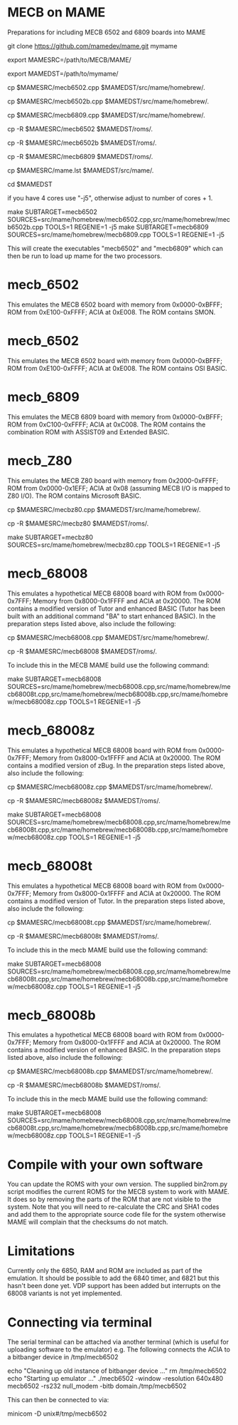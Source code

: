 # MECB on MAME

Preparations for including MECB 6502 and 6809 boards into MAME

git clone https://github.com/mamedev/mame.git mymame

export MAMESRC=/path/to/MECB/MAME/

export MAMEDST=/path/to/mymame/

cp $MAMESRC/mecb6502.cpp $MAMEDST/src/mame/homebrew/.

cp $MAMESRC/mecb6502b.cpp $MAMEDST/src/mame/homebrew/.

cp $MAMESRC/mecb6809.cpp $MAMEDST/src/mame/homebrew/.

cp -R $MAMESRC/mecb6502 $MAMEDST/roms/.

cp -R $MAMESRC/mecb6502b $MAMEDST/roms/.

cp -R $MAMESRC/mecb6809 $MAMEDST/roms/.

cp $MAMESRC/mame.lst $MAMEDST/src/mame/.

cd $MAMEDST

if you have 4 cores use "-j5", otherwise adjust to number of cores + 1.

make SUBTARGET=mecb6502 SOURCES=src/mame/homebrew/mecb6502.cpp,src/mame/homebrew/mecb6502b.cpp TOOLS=1 REGENIE=1 -j5
make SUBTARGET=mecb6809 SOURCES=src/mame/homebrew/mecb6809.cpp TOOLS=1 REGENIE=1 -j5

This will create the executables "mecb6502" and "mecb6809" which can then be run to load up mame for the two processors.

# mecb_6502
This emulates the MECB 6502 board with memory from 0x0000-0xBFFF; ROM from 0xE100-0xFFFF; ACIA at 0xE008. The ROM contains SMON.

# mecb_6502
This emulates the MECB 6502 board with memory from 0x0000-0xBFFF; ROM from 0xE100-0xFFFF; ACIA at 0xE008. The ROM contains OSI BASIC.

# mecb_6809
This emulates the MECB 6809 board with memory from 0x0000-0xBFFF; ROM from 0xC100-0xFFFF; ACIA at 0xC008. The ROM contains the combination ROM with ASSIST09 and Extended BASIC.

# mecb_Z80
This emulates the MECB Z80 board with memory from 0x2000-0xFFFF; ROM from 0x0000-0x1EFF; ACIA at 0x08 (assuming MECB I/O is mapped to Z80 I/O). The ROM contains Microsoft BASIC.

cp $MAMESRC/mecbz80.cpp $MAMEDST/src/mame/homebrew/.

cp -R $MAMESRC/mecbz80 $MAMEDST/roms/.

make SUBTARGET=mecbz80 SOURCES=src/mame/homebrew/mecbz80.cpp TOOLS=1 REGENIE=1 -j5


# mecb_68008
This emulates a hypothetical MECB 68008 board with ROM from 0x0000-0x7FFF; Memory from 0x8000-0x1FFFF and ACIA at 0x20000. The ROM contains a modified version of Tutor and enhanced BASIC (Tutor has been built with an additional command "BA" to start enhanced BASIC). In the preparation steps listed above, also include the following:

cp $MAMESRC/mecb68008.cpp $MAMEDST/src/mame/homebrew/.

cp -R $MAMESRC/mecb68008 $MAMEDST/roms/.

To include this in the MECB MAME build use the following command:

make SUBTARGET=mecb68008 SOURCES=src/mame/homebrew/mecb68008.cpp,src/mame/homebrew/mecb68008t.cpp,src/mame/homebrew/mecb68008b.cpp,src/mame/homebrew/mecb68008z.cpp TOOLS=1 REGENIE=1 -j5

# mecb_68008z
This emulates a hypothetical MECB 68008 board with ROM from 0x0000-0x7FFF; Memory from 0x8000-0x1FFFF and ACIA at 0x20000. The ROM contains a modified version of zBug. In the preparation steps listed above, also include the following:

cp $MAMESRC/mecb68008z.cpp $MAMEDST/src/mame/homebrew/.

cp -R $MAMESRC/mecb68008z $MAMEDST/roms/.

make SUBTARGET=mecb68008 SOURCES=src/mame/homebrew/mecb68008.cpp,src/mame/homebrew/mecb68008t.cpp,src/mame/homebrew/mecb68008b.cpp,src/mame/homebrew/mecb68008z.cpp TOOLS=1 REGENIE=1 -j5

# mecb_68008t
This emulates a hypothetical MECB 68008 board with ROM from 0x0000-0x7FFF; Memory from 0x8000-0x1FFFF and ACIA at 0x20000. The ROM contains a modified version of Tutor. In the preparation steps listed above, also include the following:

cp $MAMESRC/mecb68008t.cpp $MAMEDST/src/mame/homebrew/.

cp -R $MAMESRC/mecb68008t $MAMEDST/roms/.

To include this in the mecb MAME build use the following command:

make SUBTARGET=mecb68008 SOURCES=src/mame/homebrew/mecb68008.cpp,src/mame/homebrew/mecb68008t.cpp,src/mame/homebrew/mecb68008b.cpp,src/mame/homebrew/mecb68008z.cpp TOOLS=1 REGENIE=1 -j5

# mecb_68008b
This emulates a hypothetical MECB 68008 board with ROM from 0x0000-0x7FFF; Memory from 0x8000-0x1FFFF and ACIA at 0x20000. The ROM contains a modified version of enhanced BASIC. In the preparation steps listed above, also include the following:

cp $MAMESRC/mecb68008b.cpp $MAMEDST/src/mame/homebrew/.

cp -R $MAMESRC/mecb68008b $MAMEDST/roms/.

To include this in the mecb MAME build use the following command:

make SUBTARGET=mecb68008 SOURCES=src/mame/homebrew/mecb68008.cpp,src/mame/homebrew/mecb68008t.cpp,src/mame/homebrew/mecb68008b.cpp,src/mame/homebrew/mecb68008z.cpp TOOLS=1 REGENIE=1 -j5

# Compile with your own software
You can update the ROMS with your own version. The supplied bin2rom.py script modifies the current ROMS for the MECB system to work with MAME. It does so by removing the parts of the ROM that are not visible to the system. Note that you will need to re-calculate the CRC and SHA1 codes and add them to the appropriate source code file for the system otherwise MAME will complain that the checksums do not match.

# Limitations

Currently only the 6850, RAM and ROM are included as part of the emulation. It should be possible to add the 6840 timer, and 6821 but this hasn't been done yet.
VDP support has been added but interrupts on the 68008 variants is not yet implemented.

# Connecting via terminal

The serial terminal can be attached via another terminal (which is useful for uploading software to the emulator) e.g. The following connects the ACIA to a bitbanger device in /tmp/mecb6502

echo "Cleaning up old instance of bitbanger device ..."
rm /tmp/mecb6502
echo "Starting up emulator ..."
./mecb6502 -window -resolution 640x480 mecb6502 -rs232 null_modem -bitb domain./tmp/mecb6502

This can then be connected to via:

minicom -D unix#/tmp/mecb6502

